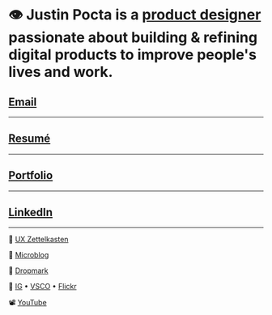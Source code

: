 
# 👁  **Justin Pocta** is a [product designer](https://www.figma.com/proto/j6oPb6ZL9B0lim6imMfAog/Product-Design-Portfolio-of-Justin-Pocta?page-id=0%3A1&node-id=26%3A1007&viewport=-10%2C367%2C0.03526170924305916&scaling=min-zoom) passionate about building & refining digital products to improve people's lives and work.

## [Email](mailto:howdy@justinpocta.com)

---


## [Resumé](https://github.com/justinpocta/howdy/raw/master/2022-Pocta-Resume.pdf)

---


## [Portfolio](https://www.figma.com/proto/j6oPb6ZL9B0lim6imMfAog/Product-Design-Portfolio-of-Justin-Pocta?page-id=0%3A1&node-id=26%3A1007&viewport=-10%2C367%2C0.03526170924305916&scaling=min-zoom)

---

## [LinkedIn](http://linkedin.com/in/justinpocta)

---

🧠 [UX Zettelkasten](https://zettelkasten.justinpocta.com)

📝 [Microblog](../notes)

📌 [Dropmark](https://justinpocta.dropmark.com)

📸 [IG](https://instagram/juxtinp/) • [VSCO](https://vsco.co/justinpocta/) • [Flickr](https://flickr.com/justinpocta/)

📽 [YouTube](http://youtube.com/justinpocta)